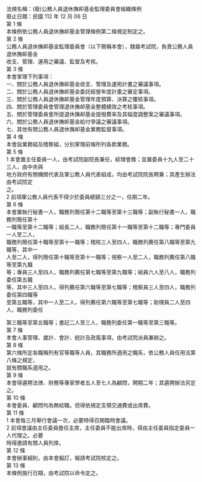 法規名稱：(廢)公務人員退休撫卹基金監理委員會組織條例  
廢止日期：民國 112 年 12 月 06 日  
第 1 條  
本條例依公務人員退休撫卹基金管理條例第二條規定制定之。  
第 2 條  
公務人員退休撫卹基金監理委員會（以下簡稱本會），隸屬考試院，負責公務人員退休撫卹基金  
收支、管理、運用之審議、監督及考核。  
第 3 條  
本會掌理下列事項：  
一、關於公務人員退休撫卹基金收支、管理及運用計畫之審議事項。  
二、關於公務人員退休撫卹基金委託經營年度計畫之審定事項。  
三、關於公務人員退休撫卹基金管理年度預算、決算之覆核事項。  
四、關於管理委員會管理退休撫卹基金整體績效之考核事項。  
五、關於管理委員會所提退休撫卹基金提撥費率及其幅度調整案之審議事項。  
六、關於公務人員退休撫卹基金給付爭議之審議事項。  
七、其他有關公務人員退休撫卹基金業務監督事項。  
第 4 條  
本會設業務組及稽察組，分別掌理前條所列各款業務。  
第 5 條  
1 本會置主任委員一人，由考試院副院長兼任，綜理會務；並置委員十九人至二十三人，由中央與  
地方政府有關機關代表及軍公教人員代表組成，均由考試院院長聘兼；其產生辦法由考試院定  
之。  
2 前項軍公教人員代表不得少於委員總額三分之一，任期二年。  
第 6 條  
本會置執行秘書一人，職務列簡任第十二職等至第十三職等；副執行秘書一人，職務列簡任第十  
一職等至第十二職等；組長二人，職務列簡任第十一職等至第十二職等；專門委員一人至二人，  
職務列簡任第十職等至第十一職等；稽核三人至四人，職務列薦任第八職等至第九職等，其中一  
人至二人，得列簡任第十職等至第十一職等；視察一人至二人，職務列薦任第八職等至第九職  
等；專員三人至四人，職務列薦任第七職等至第九職等；組員六人至八人，職務列委任第五職  
等，其中三人至四人，得列薦任第六職等至第七職等；稽察員三人至四人，職務列委任第四職等  
至第五職等，其中一人至二人，得列薦任第六職等至第七職等；助理員二人至四人，職務列委任  


第三職等至第五職等；書記二人至三人，職務列委任第一職等至第三職等。  
第 7 條  
本會人事管理、歲計、會計、統計及政風事項，由考試院派員兼辦之。  
第 8 條  
第六條所定各職稱列有官等職等人員，其職務所適用之職系，依公務人員任用法第八條之規定，  
就有關職系選用之。  
第 9 條  
本會得遴聘法律、財務等專家學者五人至七人為顧問，聘期二年；其遴聘辦法另定之。  
第 10 條  
本會委員、顧問均為無給職。但得依規定支領交通費或出席費。  
第 11 條  
1 本會每三月舉行會議一次，必要時得召開臨時會議。  
2 前項會議由主任委員擔任主席，主任委員不能出席時，得由主任委員指定委員一人代理之。必要  
時得邀請有關人員列席。  
第 12 條  
本會辦事細則，由本會擬訂，報請考試院核定之。  
第 13 條  
本條例施行日期，由考試院以命令定之。  


